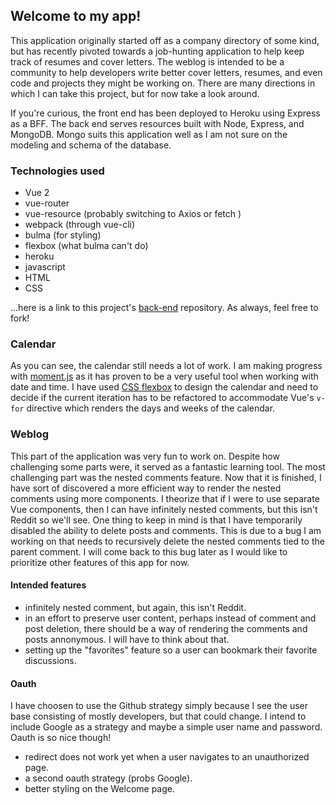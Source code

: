 ## Welcome to my app!

This application originally started off as a company directory of some kind, but has recently pivoted towards a job-hunting application to help keep track of resumes and cover letters. The weblog is intended to be a community to help developers write better cover letters, resumes, and even code and projects they might be working on. There are many directions in which I can take this project, but for now take a look around.

If you're curious, the front end has been deployed to Heroku using Express as a BFF. The back end serves resources built with Node, Express, and MongoDB. Mongo suits this application well as I am not sure on the modeling and schema of the database.

### Technologies used

* Vue 2
* vue-router
* vue-resource (probably switching to Axios or fetch )
* webpack (through vue-cli)
* bulma (for styling)
* flexbox (what bulma can't do)
* heroku
* javascript
* HTML
* CSS

...here is a link to this project's [back-end](https://github.com/MichaelRCruz/a1_api) repository. As always, feel free to fork!

### Calendar

As you can see, the calendar still needs a lot of work. I am making progress with [moment.js](https://momentjs.com/) as it has proven to be a very useful tool when working with date and time. I have used [CSS flexbox](https://developer.mozilla.org/en-US/docs/Web/CSS/CSS_Flexible_Box_Layout/Using_CSS_flexible_boxes) to design the calendar and need to decide if the current iteration has to be refactored to accommodate Vue's ```v-for``` directive which renders the days and weeks of the calendar.

### Weblog

This part of the application was very fun to work on. Despite how challenging some parts were, it served as a fantastic learning tool. The most challenging part was the nested comments feature. Now that it is finished, I have sort of discovered a more efficient way to render the nested comments using more components. I theorize that if I were to use separate Vue components, then I can have infinitely nested comments, but this isn't Reddit so we'll see. One thing to keep in mind is that I have temporarily disabled the ability to delete posts and comments. This is due to a bug I am working on that needs to recursively delete the nested comments tied to the parent comment. I will come back to this bug later as I would like to prioritize other features of this app for now.

#### Intended features

* infinitely nested comment, but again, this isn't Reddit.
* in an effort to preserve user content, perhaps instead of comment and post deletion, there should be a way of rendering the comments and posts annonymous. I will have to think about that.
* setting up the "favorites" feature so a user can bookmark their favorite discussions.

#### Oauth

I have choosen to use the Github strategy simply because I see the user base consisting of mostly developers, but that could change. I intend to include Google as a strategy and maybe a simple user name and password. Oauth is so nice though!

* redirect does not work yet when a user navigates to an unauthorized page.
* a second oauth strategy (probs Google).
* better styling on the Welcome page.
